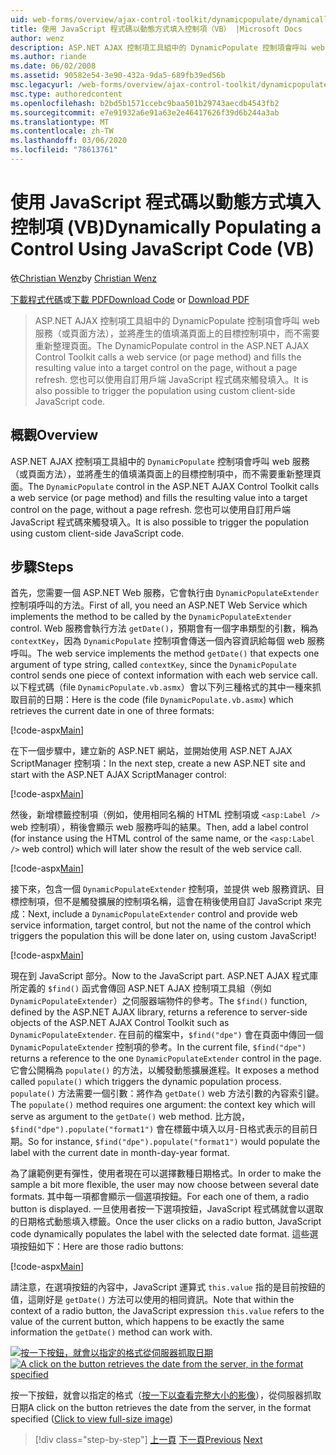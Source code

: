 ```yaml
---
uid: web-forms/overview/ajax-control-toolkit/dynamicpopulate/dynamically-populating-a-control-using-javascript-code-vb
title: 使用 JavaScript 程式碼以動態方式填入控制項（VB） |Microsoft Docs
author: wenz
description: ASP.NET AJAX 控制項工具組中的 DynamicPopulate 控制項會呼叫 web 服務（或頁面方法），並將產生的值填滿至 t ... 的目標控制項
ms.author: riande
ms.date: 06/02/2008
ms.assetid: 90582e54-3e90-432a-9da5-689fb39ed56b
msc.legacyurl: /web-forms/overview/ajax-control-toolkit/dynamicpopulate/dynamically-populating-a-control-using-javascript-code-vb
msc.type: authoredcontent
ms.openlocfilehash: b2bd5b1571ccebc9baa501b29743aecdb4543fb2
ms.sourcegitcommit: e7e91932a6e91a63e2e46417626f39d6b244a3ab
ms.translationtype: MT
ms.contentlocale: zh-TW
ms.lasthandoff: 03/06/2020
ms.locfileid: "78613761"
---
```

# <a name="dynamically-populating-a-control-using-javascript-code-vb"></a><span data-ttu-id="37b60-103">使用 JavaScript 程式碼以動態方式填入控制項 (VB)</span><span class="sxs-lookup"><span data-stu-id="37b60-103">Dynamically Populating a Control Using JavaScript Code (VB)</span></span>

<span data-ttu-id="37b60-104">依[Christian Wenz](https://github.com/wenz)</span><span class="sxs-lookup"><span data-stu-id="37b60-104">by [Christian Wenz](https://github.com/wenz)</span></span>

<span data-ttu-id="37b60-105">[下載程式代碼](https://download.microsoft.com/download/d/8/f/d8f2f6f9-1b7c-46ad-9252-e1fc81bdea3e/dynamicpopulate1.vb.zip)或[下載 PDF](https://download.microsoft.com/download/b/6/a/b6ae89ee-df69-4c87-9bfb-ad1eb2b23373/dynamicpopulate1VB.pdf)</span><span class="sxs-lookup"><span data-stu-id="37b60-105">[Download Code](https://download.microsoft.com/download/d/8/f/d8f2f6f9-1b7c-46ad-9252-e1fc81bdea3e/dynamicpopulate1.vb.zip) or [Download PDF](https://download.microsoft.com/download/b/6/a/b6ae89ee-df69-4c87-9bfb-ad1eb2b23373/dynamicpopulate1VB.pdf)</span></span>

> <span data-ttu-id="37b60-106">ASP.NET AJAX 控制項工具組中的 DynamicPopulate 控制項會呼叫 web 服務（或頁面方法），並將產生的值填滿頁面上的目標控制項中，而不需要重新整理頁面。</span><span class="sxs-lookup"><span data-stu-id="37b60-106">The DynamicPopulate control in the ASP.NET AJAX Control Toolkit calls a web service (or page method) and fills the resulting value into a target control on the page, without a page refresh.</span></span> <span data-ttu-id="37b60-107">您也可以使用自訂用戶端 JavaScript 程式碼來觸發填入。</span><span class="sxs-lookup"><span data-stu-id="37b60-107">It is also possible to trigger the population using custom client-side JavaScript code.</span></span>

## <a name="overview"></a><span data-ttu-id="37b60-108">概觀</span><span class="sxs-lookup"><span data-stu-id="37b60-108">Overview</span></span>

<span data-ttu-id="37b60-109">ASP.NET AJAX 控制項工具組中的 `DynamicPopulate` 控制項會呼叫 web 服務（或頁面方法），並將產生的值填滿頁面上的目標控制項中，而不需要重新整理頁面。</span><span class="sxs-lookup"><span data-stu-id="37b60-109">The `DynamicPopulate` control in the ASP.NET AJAX Control Toolkit calls a web service (or page method) and fills the resulting value into a target control on the page, without a page refresh.</span></span> <span data-ttu-id="37b60-110">您也可以使用自訂用戶端 JavaScript 程式碼來觸發填入。</span><span class="sxs-lookup"><span data-stu-id="37b60-110">It is also possible to trigger the population using custom client-side JavaScript code.</span></span>

## <a name="steps"></a><span data-ttu-id="37b60-111">步驟</span><span class="sxs-lookup"><span data-stu-id="37b60-111">Steps</span></span>

<span data-ttu-id="37b60-112">首先，您需要一個 ASP.NET Web 服務，它會執行由 `DynamicPopulateExtender` 控制項呼叫的方法。</span><span class="sxs-lookup"><span data-stu-id="37b60-112">First of all, you need an ASP.NET Web Service which implements the method to be called by the `DynamicPopulateExtender` control.</span></span> <span data-ttu-id="37b60-113">Web 服務會執行方法 `getDate()`，預期會有一個字串類型的引數，稱為 `contextKey`，因為 `DynamicPopulate` 控制項會傳送一個內容資訊給每個 web 服務呼叫。</span><span class="sxs-lookup"><span data-stu-id="37b60-113">The web service implements the method `getDate()` that expects one argument of type string, called `contextKey`, since the `DynamicPopulate` control sends one piece of context information with each web service call.</span></span> <span data-ttu-id="37b60-114">以下程式碼（file `DynamicPopulate.vb.asmx`）會以下列三種格式的其中一種來抓取目前的日期：</span><span class="sxs-lookup"><span data-stu-id="37b60-114">Here is the code (file `DynamicPopulate.vb.asmx`) which retrieves the current date in one of three formats:</span></span>

[!code-aspx[Main](dynamically-populating-a-control-using-javascript-code-vb/samples/sample1.aspx)]

<span data-ttu-id="37b60-115">在下一個步驟中，建立新的 ASP.NET 網站，並開始使用 ASP.NET AJAX ScriptManager 控制項：</span><span class="sxs-lookup"><span data-stu-id="37b60-115">In the next step, create a new ASP.NET site and start with the ASP.NET AJAX ScriptManager control:</span></span>

[!code-aspx[Main](dynamically-populating-a-control-using-javascript-code-vb/samples/sample2.aspx)]

<span data-ttu-id="37b60-116">然後，新增標籤控制項（例如，使用相同名稱的 HTML 控制項或 `<asp:Label />` web 控制項），稍後會顯示 web 服務呼叫的結果。</span><span class="sxs-lookup"><span data-stu-id="37b60-116">Then, add a label control (for instance using the HTML control of the same name, or the `<asp:Label />` web control) which will later show the result of the web service call.</span></span>

[!code-aspx[Main](dynamically-populating-a-control-using-javascript-code-vb/samples/sample3.aspx)]

<span data-ttu-id="37b60-117">接下來，包含一個 `DynamicPopulateExtender` 控制項，並提供 web 服務資訊、目標控制項，但不是觸發擴展的控制項名稱，這會在稍後使用自訂 JavaScript 來完成：</span><span class="sxs-lookup"><span data-stu-id="37b60-117">Next, include a `DynamicPopulateExtender` control and provide web service information, target control, but not the name of the control which triggers the population this will be done later on, using custom JavaScript!</span></span>

[!code-aspx[Main](dynamically-populating-a-control-using-javascript-code-vb/samples/sample4.aspx)]

<span data-ttu-id="37b60-118">現在到 JavaScript 部分。</span><span class="sxs-lookup"><span data-stu-id="37b60-118">Now to the JavaScript part.</span></span> <span data-ttu-id="37b60-119">ASP.NET AJAX 程式庫所定義的 `$find()` 函式會傳回 ASP.NET AJAX 控制項工具組（例如 `DynamicPopulateExtender`）之伺服器端物件的參考。</span><span class="sxs-lookup"><span data-stu-id="37b60-119">The `$find()` function, defined by the ASP.NET AJAX library, returns a reference to server-side objects of the ASP.NET AJAX Control Toolkit such as `DynamicPopulateExtender`.</span></span> <span data-ttu-id="37b60-120">在目前的檔案中，`$find("dpe")` 會在頁面中傳回一個 `DynamicPopulateExtender` 控制項的參考。</span><span class="sxs-lookup"><span data-stu-id="37b60-120">In the current file, `$find("dpe")` returns a reference to the one `DynamicPopulateExtender` control in the page.</span></span> <span data-ttu-id="37b60-121">它會公開稱為 `populate()` 的方法，以觸發動態擴展進程。</span><span class="sxs-lookup"><span data-stu-id="37b60-121">It exposes a method called `populate()` which triggers the dynamic population process.</span></span> <span data-ttu-id="37b60-122">`populate()` 方法需要一個引數：將作為 `getDate()` web 方法引數的內容索引鍵。</span><span class="sxs-lookup"><span data-stu-id="37b60-122">The `populate()` method requires one argument: the context key which will serve as argument to the `getDate()` web method.</span></span> <span data-ttu-id="37b60-123">比方說，`$find("dpe").populate("format1")` 會在標籤中填入以月-日格式表示的目前日期。</span><span class="sxs-lookup"><span data-stu-id="37b60-123">So for instance, `$find("dpe").populate("format1")` would populate the label with the current date in month-day-year format.</span></span>

<span data-ttu-id="37b60-124">為了讓範例更有彈性，使用者現在可以選擇數種日期格式。</span><span class="sxs-lookup"><span data-stu-id="37b60-124">In order to make the sample a bit more flexible, the user may now choose between several date formats.</span></span> <span data-ttu-id="37b60-125">其中每一項都會顯示一個選項按鈕。</span><span class="sxs-lookup"><span data-stu-id="37b60-125">For each one of them, a radio button is displayed.</span></span> <span data-ttu-id="37b60-126">一旦使用者按一下選項按鈕，JavaScript 程式碼就會以選取的日期格式動態填入標籤。</span><span class="sxs-lookup"><span data-stu-id="37b60-126">Once the user clicks on a radio button, JavaScript code dynamically populates the label with the selected date format.</span></span> <span data-ttu-id="37b60-127">這些選項按鈕如下：</span><span class="sxs-lookup"><span data-stu-id="37b60-127">Here are those radio buttons:</span></span>

[!code-aspx[Main](dynamically-populating-a-control-using-javascript-code-vb/samples/sample5.aspx)]

<span data-ttu-id="37b60-128">請注意，在選項按鈕的內容中，JavaScript 運算式 `this.value` 指的是目前按鈕的值，這剛好是 `getDate()` 方法可以使用的相同資訊。</span><span class="sxs-lookup"><span data-stu-id="37b60-128">Note that within the context of a radio button, the JavaScript expression `this.value` refers to the value of the current button, which happens to be exactly the same information the `getDate()` method can work with.</span></span>

<span data-ttu-id="37b60-129">[![按一下按鈕，就會以指定的格式從伺服器抓取日期](dynamically-populating-a-control-using-javascript-code-vb/_static/image2.png)](dynamically-populating-a-control-using-javascript-code-vb/_static/image1.png)</span><span class="sxs-lookup"><span data-stu-id="37b60-129">[![A click on the button retrieves the date from the server, in the format specified](dynamically-populating-a-control-using-javascript-code-vb/_static/image2.png)](dynamically-populating-a-control-using-javascript-code-vb/_static/image1.png)</span></span>

<span data-ttu-id="37b60-130">按一下按鈕，就會以指定的格式（[按一下以查看完整大小的影像](dynamically-populating-a-control-using-javascript-code-vb/_static/image3.png)），從伺服器抓取日期</span><span class="sxs-lookup"><span data-stu-id="37b60-130">A click on the button retrieves the date from the server, in the format specified ([Click to view full-size image](dynamically-populating-a-control-using-javascript-code-vb/_static/image3.png))</span></span>

> [!div class="step-by-step"]
> <span data-ttu-id="37b60-131">[上一頁](dynamically-populating-a-control-vb.md)
> [下一頁](using-dynamicpopulate-with-a-user-control-and-javascript-vb.md)</span><span class="sxs-lookup"><span data-stu-id="37b60-131">[Previous](dynamically-populating-a-control-vb.md)
[Next](using-dynamicpopulate-with-a-user-control-and-javascript-vb.md)</span></span>
